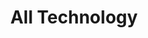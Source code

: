 ---
layout: tech
title: All Technology
excerpt: "A List of Technology"
comments: false
i18n-link: "tech"
---